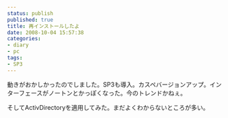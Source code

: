 ```yaml
---
status: publish
published: true
title: 再インストールしたよ
date: 2008-10-04 15:57:38
categories:
- diary
- pc
tags:
- SP3
---
```

動きがおかしかったのでしました。SP3も導入。カスペバージョンアップ。インターフェースがノートンとかっぽくなった。今のトレンドかねぇ。

そしてActivDirectoryを適用してみた。まだよくわからないところが多い。
